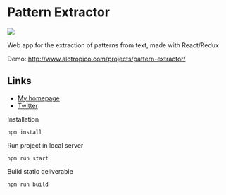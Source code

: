 # Pattern Extractor

![](http://www.alotropico.com/projects/pattern-extractor/static/media/hero.4ba0aac1.png)

Web app for the extraction of patterns from text, made with React/Redux

Demo: http://www.alotropico.com/projects/pattern-extractor/

## Links
- [My homepage](http://www.alotropico.com/)
- [Twitter](https://twitter.com/alotropico)

Installation
```batch
npm install
```

Run project in local server
```batch
npm run start
```

Build static deliverable
```batch
npm run build
```
